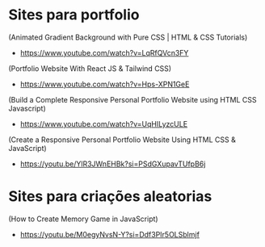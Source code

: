 # Sites para portfolio

(Animated Gradient Background with Pure CSS | HTML & CSS Tutorials)
- https://www.youtube.com/watch?v=LqRfQVcn3FY

(Portfolio Website With React JS & Tailwind CSS)
- https://www.youtube.com/watch?v=Hps-XPN1GeE

(Build a Complete Responsive Personal Portfolio Website using HTML CSS Javascript)
- https://www.youtube.com/watch?v=UqHILyzcULE

(Create a Responsive Personal Portfolio Website Using HTML CSS & JavaScript)
- https://youtu.be/YlR3JWnEHBk?si=PSdGXupavTUfpB6j

# Sites para criações aleatorias

(How to Create Memory Game in JavaScript)
- https://youtu.be/M0egyNvsN-Y?si=Ddf3PIr5OLSblmjf
